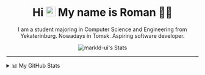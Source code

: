 <div align="center">
  
# Hi <img src="https://media.giphy.com/media/hvRJCLFzcasrR4ia7z/giphy.gif" width="25px" height="25px"> My name is Roman 👨‍💻
I am a student majoring in Computer Science and Engineering from Yekaterinburg. Nowadays in Tomsk. Aspiring software developer.

![markld-ui's Stats](https://github-readme-stats.vercel.app/api?username=markld-ui&theme=tokyonight&show_icons=true&hide_border=true&count_private=true)

</div>

---

<details>
<summary>📊 My GitHub Stats</summary>
<div align="center">

![GitHub Profile Summary](https://github-profile-summary-cards.vercel.app/api/cards/profile-details?username=markld-ui&theme=tokyonight)
![Top Languages](https://github-readme-stats.vercel.app/api/top-langs/?username=markld-ui&layout=compact&langs_count=20&title_color=0891b2&text_color=ffffff&icon_color=0891b2&bg_color=1c1917&hide_border=true&custom_title=Top%20%Languages)
![GitHub Commits Graph](https://github-readme-activity-graph.vercel.app/graph?username=markld-ui&bg_color=1c1917&color=ffffff&line=0891b2&point=ffffff&area_color=1c1917&area=true&hide_border=true&custom_title=GitHub%20Contribution%20Graph)
![WakaTime stats](https://github-readme-stats.vercel.app/api/wakatime?username=@markld-ui&show_icons=true&layout=compact&count_private=true&title_color=0891b2&text_color=ffffff&icon_color=0891b2&bg_color=1c1917&hide_border=true&show_icons=true)

</div>
</details>
